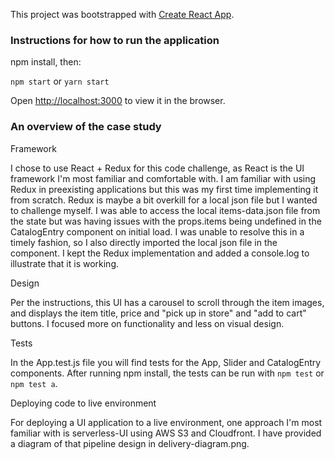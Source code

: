 This project was bootstrapped with [Create React App](https://github.com/facebookincubator/create-react-app).

### Instructions for how to run the application

npm install, then:

`npm start` or `yarn start`

Open [http://localhost:3000](http://localhost:3000) to view it in the browser.

### An overview of the case study

Framework

I chose to use React + Redux for this code challenge, as React is the UI framework I'm most familiar and comfortable with. I am familiar with using Redux in preexisting applications but this was my first time implementing it from scratch. Redux is maybe a bit overkill for a local json file but I wanted to challenge myself. I was able to access the local items-data.json file from the state but was having issues with the props.items being undefined in the CatalogEntry component on initial load. I was unable to resolve this in a timely fashion, so I also directly imported the local json file in the component. I kept the Redux implementation and added a console.log to illustrate that it is working.

Design

Per the instructions, this UI has a carousel to scroll through the item images, and displays the item title, price and "pick up in store" and "add to cart" buttons. I focused more on functionality and less on visual design.

Tests

In the App.test.js file you will find tests for the App, Slider and CatalogEntry components. After running npm install, the tests can be run with `npm test` or `npm test a`.

Deploying code to live environment

For deploying a UI application to a live environment, one approach I'm most familiar with is serverless-UI using AWS S3 and Cloudfront. I have provided a diagram of that pipeline design in delivery-diagram.png.
